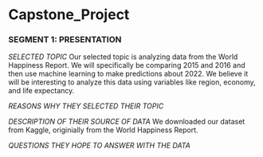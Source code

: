 # Capstone_Project

### SEGMENT 1: PRESENTATION <br>
<i>SELECTED TOPIC</i>
Our selected topic is analyzing data from the World Happiness Report. We will specifically be comparing 2015 and 2016 and then use machine learning to make predictions about 2022. We believe it will be interesting to analyze this data using variables like region, economy, and life expectancy. 


<i>REASONS WHY THEY SELECTED THEIR TOPIC</i>




<i>DESCRIPTION OF THEIR SOURCE OF DATA</i>
We downloaded our dataset from Kaggle, originially from the World Happiness Report. 



<i>QUESTIONS THEY HOPE TO ANSWER WITH THE DATA</i>




